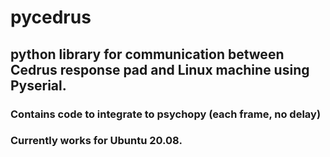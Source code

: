 # pycedrus

## python library for communication between Cedrus response pad and Linux machine using Pyserial. 
### Contains code to integrate to psychopy (each frame, no delay)
### Currently works for Ubuntu 20.08. 

